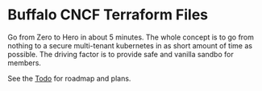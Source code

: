 # Buffalo CNCF Terraform Files

Go from Zero to Hero in about 5 minutes. The whole concept is to go from nothing to a secure multi-tenant kubernetes in as short amount of time as possible. The driving factor is to provide safe and vanilla sandbo for members.

See the [Todo](TODO.md) for roadmap and plans.
